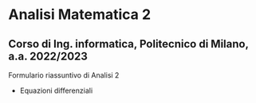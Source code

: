# Analisi Matematica 2

## Corso di Ing. informatica, Politecnico di Milano, a.a. 2022/2023

Formulario riassuntivo di Analisi 2

- Equazioni differenziali